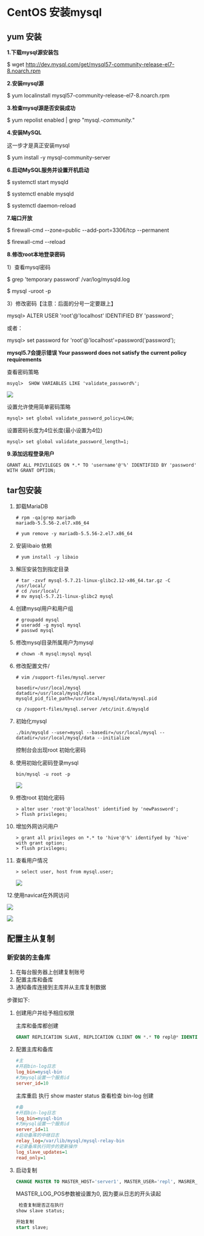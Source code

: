 # CentOS 安装mysql

## yum 安装

**1.下载mysql源安装包**

$ wget <http://dev.mysql.com/get/mysql57-community-release-el7-8.noarch.rpm>

 

**2.安装mysql源**

$ yum localinstall mysql57-community-release-el7-8.noarch.rpm 

 

**3.检查mysql源是否安装成功**

$ yum repolist enabled | grep "mysql.*-community.*"

 

**4.安装MySQL** 

这一步才是真正安装mysql

$ yum install -y mysql-community-server

 

**6.启动MySQL服务并设置开机启动**

$ systemctl start mysqld

$ systemctl enable mysqld

$ systemctl daemon-reload

 

**7.端口开放**

$ firewall-cmd --zone=public --add-port=3306/tcp --permanent

$ firewall-cmd --reload

 

**8.修改root本地登录密码**

 1）查看mysql密码

$ grep 'temporary password' /var/log/mysqld.log

$ mysql -uroot -p

3）修改密码【注意：后面的分号一定要跟上】

mysql> ALTER USER 'root'@'localhost' IDENTIFIED BY 'password';

或者：

mysql> set password for 'root'@'localhost'=password('password'); 

**mysql5.7会提示错误 Your password does not satisfy the current policy requirements**

查看密码策略

```mysql
msyql>  SHOW VARIABLES LIKE 'validate_password%'; 
```

![](./mysql/1.png)

设置允许使用简单密码策略    

```mysql
mysql> set global validate_password_policy=LOW;
```

设置密码长度为4位长度(最小设置为4位)

```mysql
mysql> set global validate_password_length=1; 
```

**9.添加远程登录用户**

```mysql
GRANT ALL PRIVILEGES ON *.* TO 'username'@'%' IDENTIFIED BY 'password' WITH GRANT OPTION;
```



## tar包安装

1. 卸载MariaDB

   ```shell
   # rpm -qa|grep mariadb
   mariadb-5.5.56-2.el7.x86_64
   
   # yum remove -y mariadb-5.5.56-2.el7.x86_64
   ```

   

2. 安装libaio 依赖

   ```shell
   # yum install -y libaio 
   ```

   

3. 解压安装包到指定目录

   ```shell
   # tar -zxvf mysql-5.7.21-linux-glibc2.12-x86_64.tar.gz -C /usr/local/
   # cd /usr/local/
   # mv mysql-5.7.21-linux-glibc2 mysql
   ```

   

4. 创建mysql用户和用户组

   ```shell
   # groupadd mysql
   # useradd -g mysql mysql
   # passwd mysql
   ```

   

5. 修改mysql目录所属用户为mysql

   ```shell
   # chown -R mysql:mysql mysql
   ```

   

6. 修改配置文件/

   ```shell
   # vim /support-files/mysql.server
   ```

   ```shell
   basedir=/usr/local/mysql
   datadir=/usr/local/mysql/data
   mysqld_pid_file_path=/usr/local/mysql/data/mysql.pid
   ```

   ```shell
   cp /support-files/mysql.server /etc/init.d/mysqld
   ```

   

7. 初始化mysql

   ```shell
   ./bin/mysqld --user=mysql --basedir=/usr/local/mysql --datadir=/usr/local/mysql/data --initialize
   ```

   控制台会出现root 初始化密码

8. 使用初始化密码登录mysql

   ```shell
   bin/mysql -u root -p
   ```

   ![](./mysql/2.png)

9. 修改root 初始化密码

   ```mysql
   > alter user 'root'@'localhost' identified by 'newPassword';
   > flush privileges;
   ```

   

10. 增加外网访问用户

    ```mysql
    > grant all privileges on *.* to 'hive'@'%' identifyed by 'hive' with grant option;
    > flush privileges;
    ```

11. 查看用户情况

    ```mysql
    > select user, host from mysql.user;
    ```

    ![](./mysql/3.png)

12.使用navicat在外网访问

![](mysql/4.png)

 



![](mysql/5.png)

  

## 配置主从复制

### 新安装的主备库

1. 在每台服务器上创建复制账号
2. 配置主库和备库
3. 通知备库连接到主库并从主库复制数据

步骤如下:

1. 创建用户并给予相应权限

   主库和备库都创建

   ```sql
   GRANT REPLICATION SLAVE, REPLICATION CLIENT ON *.* TO repl@* IDENTIFIED BY 'password';
   ```

2. 配置主库和备库

   ```ini
   #主
   #开启bin-log日志
   log_bin=mysql-bin
   #为mysql设置一个服务id
   server_id=10
   ```

   主库重启 执行 show master status 查看检查 bin-log 创建

   ```ini
   #备
   #开启bin-log日志
   log_bin=mysql-bin
   #为mysql设置一个服务id
   server_id=11
   #启动备库的中继日志
   relay_log=/var/lib/mysql/mysql-relay-bin 
   #记录备库执行同步的更新操作
   log_slave_updates=1
   read_only=1
   ```

   

3. 启动复制

   ```sql
   CHANGE MASTER TO MASTER_HOST='server1', MASTER_USER='repl', MASRER_PASSWORD='password', MASTER_LOG_FILE='mysql-bin.000001', MASTER_LOG_POS=0;
   ```

   MASTER_LOG_POS参数被设置为0, 因为要从日志的开头读起

   ```sql
    检查复制是否正在执行
   show slave status;
   ```

   ```sql
   开始复制
   start slave;
   ```

   

   